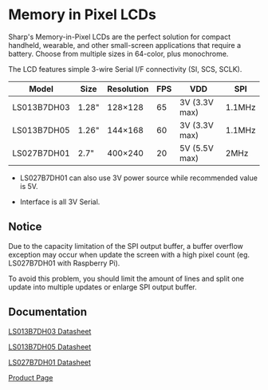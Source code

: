 # Memory in Pixel LCDs

Sharp's Memory-in-Pixel LCDs are the perfect solution for compact handheld, wearable, and other small-screen applications that require a battery. Choose from multiple sizes in 64-color, plus monochrome.

The LCD features simple 3-wire Serial I/F connectivity (SI, SCS, SCLK).

Model       | Size  | Resolution | FPS | VDD           | SPI
------------|-------|------------|-----|---------------|-------
LS013B7DH03 | 1.28" | 128×128    | 65  | 3V (3.3V max) | 1.1MHz
LS013B7DH05 | 1.26" | 144×168    | 60  | 3V (3.3V max) | 1.1MHz
LS027B7DH01 | 2.7"  | 400×240    | 20  | 5V (5.5V max) | 2MHz

* LS027B7DH01 can also use 3V power source while recommended value is 5V.

* Interface is all 3V Serial.

## Notice

Due to the capacity limitation of the SPI output buffer, a buffer overflow exception may occur when update the screen with a high pixel count (eg. LS027B7DH01 with Raspberry Pi).

To avoid this problem, you should limit the amount of lines and split one update into multiple updates or enlarge SPI output buffer.

## Documentation

[LS013B7DH03 Datasheet](https://media.digikey.com/pdf/Data%20Sheets/Sharp%20PDFs/LS013B7DH03_Spec.pdf)

[LS013B7DH05 Datasheet](https://media.digikey.com/pdf/Data%20Sheets/Sharp%20PDFs/LS013B7DH05.pdf)

[LS027B7DH01 Datasheet](https://media.digikey.com/pdf/Data%20Sheets/Sharp%20PDFs/LS027B7DH01_Rev_Jun_2010.pdf)

[Product Page](https://www.sharpsecd.com/#/memory-in-pixel-lcds-product)
